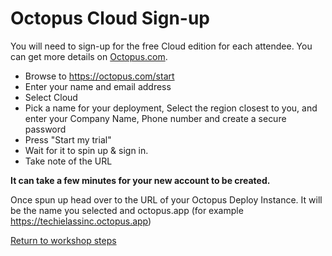 # Octopus Cloud Sign-up


You will need to sign-up for the free Cloud edition for each attendee. You can get more details on [Octopus.com](https://octopus.com/start).

- Browse to <https://octopus.com/start>
- Enter your name and email address
- Select Cloud
- Pick a name for your deployment,  Select the region closest to you, and enter your Company Name, Phone number and create a secure password
- Press "Start my trial"
- Wait for it to spin up & sign in.
- Take note of the URL

**It can take a few minutes for your new account to be created.** 

Once spun up head over to the URL of your Octopus Deploy Instance.  It will be the name you selected and octopus.app (for example https://techielassinc.octopus.app)

[Return to workshop steps](01_Summary.md#agenda)